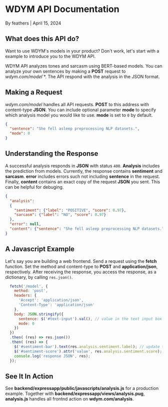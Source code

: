 # WDYM API Documentation

By feathers | April 15, 2024

## What does this API do?

Want to use WDYM's models in your product? Don't work, let's start with a example to introduce you to the WDYM API.

WDYM API analyzes tones and sarcasm using BERT-based models. You can analyze your own sentences by making a **POST** request to *wdym.com/model*`*. The API respond with the analysis in the JSON format.

## Making a Request

*wdym.com/model* handles all API requests. **POST** to this address with content-type **JSON**. You can include optional parameter **mode** to specify which analysis model you would like to use. **mode** is set to `0` by default.

``` JSON
{
  "sentence": "She fell asleep preprocessing NLP datasets.",
  "mode": 0
}
```

## Understanding the Response

A successful analysis responds in **JSON** with status `400`. **Analysis** includes the prediction from models. Currently, the response contains **sentiment** and **sarcasm**. **error** includes errors such not including **sentence** in the request. Finally, **content** contains an exact copy of the request **JSON** you sent. This can be helpful for debuging.

``` JSON
{
  "analysis":
  {
    "sentiment": {"label": "POSITIVE", "score": 0.97},
    "sarcasm": {"label": "NO", "score": 0.97}
  }, 
  "error": null, 
  "content": {"sentence": "She fell asleep preprocessing NLP datasets.", "mode": 0}
}
```

## A Javascript Example

Let's say you are building a web frontend. Send a request using the **fetch** function. Set the method and content-type to **POST** and **application/json**, respectively. After receiving the response, you access the response, as a dictionary, by calling `res.json()`.

``` Javascript
  fetch('/model', {
    method: 'post',
    headers: {
      'Accept': 'application/json',
      'Content-Type': 'application/json'
    },
    body: JSON.stringify({
      sentence: $('#text-input').val(), // value in the text input box
      mode: 0
    })
  })
  .then( (res) => res.json())
  .then( (res) => {
    $('#sentiment-bar').text(res.analysis.sentiment.label); // update the a text block
    $('#sentiment-score').attr('value', res.analysis.sentiment.score); // update a progress bar
    console.log('response JSON', res);
  });
```

## See It In Action

See **backend/expressapp/public/javascripts/analysis.js** for a production example. Together with **backend/expressapp/views/analysis.pug**, **analysis.js** handles all frontnd action on **wdym.com/analysis**.
